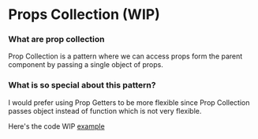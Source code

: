 # Props Collection (WIP)


### What are prop collection

Prop Collection is a pattern where we can access props form the parent component by passing a single object of props.

### What is so special about this pattern?

I would prefer using Prop Getters to be more flexible since Prop Collection passes object instead of function which is not very flexible.


Here's the code WIP [example](https://codesandbox.io/s/yrjmqol7j)
